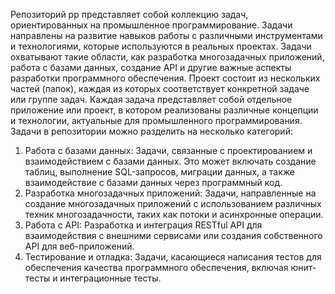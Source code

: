 Репозиторий pp представляет собой коллекцию задач, ориентированных на промышленное программирование. Задачи направлены на развитие навыков работы с различными инструментами и технологиями, которые используются в реальных проектах. Задачи охватывают такие области, как разработка многозадачных приложений, работа с базами данных, создание API и другие важные аспекты разработки программного обеспечения.
Проект состоит из нескольких частей (папок), каждая из которых соответствует конкретной задаче или группе задач. Каждая задача представляет собой отдельное приложение или проект, в котором реализованы различные концепции и технологии, актуальные для промышленного программирования.
Задачи в репозитории можно разделить на несколько категорий:
1. Работа с базами данных:
Задачи, связанные с проектированием и взаимодействием с базами данных. Это может включать создание таблиц, выполнение SQL-запросов, миграции данных, а также взаимодействие с базами данных через программный код.
2. Разработка многозадачных приложений:
Задачи, направленные на создание многозадачных приложений с использованием различных техник многозадачности, таких как потоки и асинхронные операции.
3. Работа с API:
Разработка и интеграция RESTful API для взаимодействия с внешними сервисами или создания собственного API для веб-приложений.
4. Тестирование и отладка:
Задачи, касающиеся написания тестов для обеспечения качества программного обеспечения, включая юнит-тесты и интеграционные тесты.
